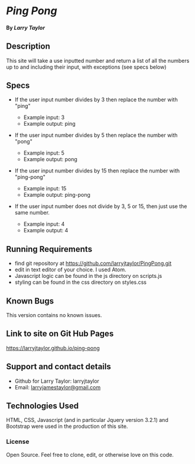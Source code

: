 # _Ping Pong_


#### By _**Larry Taylor**_

## Description

This site will take a use inputted number and return a list of all the numbers up to and including their input, with exceptions (see specs below)

## Specs

* If the user input number divides by 3 then replace the number with "ping"
   * Example input: 3
   * Example output: ping

* If the user input number divides by 5 then replace the number with "pong"
    * Example input: 5
    * Example output: pong

* If the user input number divides by 15 then replace the number with "ping-pong"
    * Example input: 15
    * Example output: ping-pong

* If the user input number does not divide by 3, 5 or 15, then just use the same number.
   * Example input: 4
   * Example output: 4


## Running Requirements

* find git repository at https://github.com/larryjtaylor/PingPong.git
* edit in text editor of your choice. I used Atom.
* Javascript logic can be found in the js directory on scripts.js
* styling can be found in the css directory on styles.css

## Known Bugs

This version contains no known issues.

## Link to site on Git Hub Pages

https://larryjtaylor.github.io/ping-pong

## Support and contact details

* Github for Larry Taylor: larryjtaylor
* Email: larryjamestaylor@gmail.com

## Technologies Used

HTML, CSS, Javascript (and in particular Jquery version 3.2.1) and Bootstrap were used in the production of this site.

### License

Open Source. Feel free to clone, edit, or otherwise love on this code.
